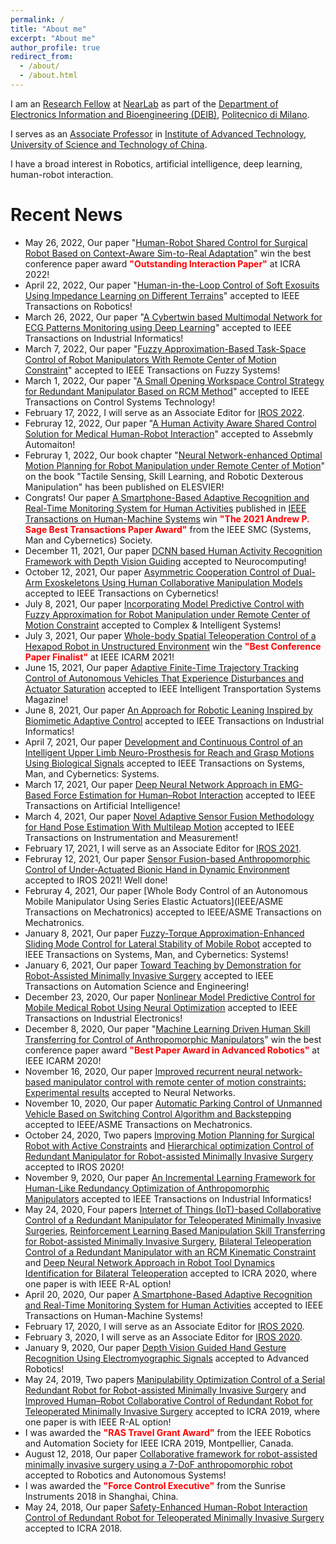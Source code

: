 ```yaml
---
permalink: /
title: "About me"
excerpt: "About me"
author_profile: true
redirect_from: 
  - /about/
  - /about.html
---
```


I am an [Research Fellow](https://nearlab.polimi.it/medical/lab-members/) at [NearLab](https://nearlab.polimi.it/) as part of the [Department of  Electronics Information and Bioengineering (DEIB)](https://www.deib.polimi.it/ita/home), [Politecnico di Milano](https://www.polimi.it/). 

I serves as an [Associate Professor](https://wearablerobotics.ustc.edu.cn/lab/members/list.htm) in [Institute of Advanced Technology](https://iat.ustc.edu.cn//iat/index.html#page1), [University of Science and Technology of China](http://en.ustc.edu.cn/).

I have a broad interest in Robotics, artificial intelligence, deep learning, human-robot interaction.



Recent News 
======
* May 26, 2022, Our paper "[Human-Robot Shared Control for Surgical Robot Based on Context-Aware Sim-to-Real Adaptation](https://www.icra2022.org/program/awards)" win the best conference paper award <span style="color:red">**"Outstanding Interaction Paper"**</span>  at ICRA 2022!
* April 22, 2022, Our paper "[Human-in-the-Loop Control of Soft Exosuits Using Impedance Learning on Different Terrains](https://ieeexplore.ieee.org/abstract/document/9761879)" accepted to IEEE Transactions on Robotics!
* March 26, 2022, Our paper "[A Cybertwin based Multimodal Network for ECG Patterns Monitoring using Deep Learning](https://ieeexplore.ieee.org/abstract/document/9736602)" accepted to IEEE Transactions on Industrial Informatics!
* March 7, 2022, Our paper "[Fuzzy Approximation-Based Task-Space Control of Robot Manipulators With Remote Center of Motion Constraint](https://ieeexplore.ieee.org/abstract/document/9729601)" accepted to IEEE Transactions on Fuzzy Systems!
* March 1, 2022, Our paper "[A Small Opening Workspace Control Strategy for Redundant Manipulator Based on RCM Method](https://ieeexplore.ieee.org/abstract/document/9709712)" accepted to IEEE Transactions on Control Systems Technology!
* February 17, 2022, I will serve as an Associate Editor for [IROS 2022](https://www.iros2022.org/).
* Februray 12, 2022, Our paper "[A Human Activity Aware Shared Control Solution for Medical Human-Robot Interaction](https://www.emerald.com/insight/content/doi/10.1108/AA-12-2021-0174/full/html)" accepted to Assebmly Automaiton!
* Februray 1, 2022, Our book chapter "[Neural Network-enhanced Optimal Motion Planning for Robot Manipulation under Remote Center of Motion](https://www.sciencedirect.com/science/article/pii/B9780323904452000222)" on the book "Tactile Sensing, Skill Learning, and Robotic Dexterous Manipulation" has been published on ELESVIER! 
* Congrats! Our paper [A Smartphone-Based Adaptive Recognition and Real-Time Monitoring System for Human Activities](https://ieeexplore.ieee.org/abstract/document/9078047) published in [IEEE Transactions on Human-Machine Systems](https://ieeexplore.ieee.org/xpl/RecentIssue.jsp?punumber=6221037) win <span style="color:red">**"The 2021 Andrew P. Sage Best Transactions Paper Award"**</span> from the IEEE SMC (Systems, Man and Cybernetics) Society. 
* December 11, 2021, Our paper [DCNN based Human Activity Recognition Framework with Depth Vision Guiding](https://www.sciencedirect.com/science/article/abs/pii/S0925231221017215) accepted to Neurocomputing! 
* October 12, 2021, Our paper [Asymmetric Cooperation Control of Dual-Arm Exoskeletons Using Human Collaborative Manipulation Models](https://ieeexplore.ieee.org/abstract/document/9568764) accepted to IEEE Transactions on Cybernetics!
* July 8, 2021, Our paper [Incorporating Model Predictive Control with Fuzzy Approximation for Robot Manipulation under Remote Center of Motion Constraint](https://link.springer.com/article/10.1007/s40747-021-00418-6) accepted to Complex & Intelligent Systems!
* July 3, 2021, Our paper [Whole-body Spatial Teleoperation Control of a Hexapod Robot in Unstructured Environment](https://ieeexplore.ieee.org/abstract/document/9536197) win the <span style="color:red">**"Best Conference Paper Finalist"**</span>  at IEEE ICARM 2021!
* June 15, 2021, Our paper [Adaptive Finite-Time Trajectory Tracking Control of Autonomous Vehicles That Experience Disturbances and Actuator Saturation](https://ieeexplore.ieee.org/abstract/document/9455420) accepted to IEEE Intelligent Transportation Systems Magazine! 
* June 8, 2021, Our paper [An Approach for Robotic Leaning Inspired by Biomimetic Adaptive Control](https://ieeexplore.ieee.org/abstract/document/9448451) accepted to IEEE Transactions on Industrial Informatics! 
* April 7, 2021, Our paper [Development and Continuous Control of an Intelligent Upper Limb Neuro-Prosthesis for Reach and Grasp Motions Using Biological Signals](https://ieeexplore.ieee.org/abstract/document/9397868) accepted to IEEE Transactions on Systems, Man, and Cybernetics: Systems.
* March 17, 2021, Our paper [Deep Neural Network Approach in EMG-Based Force Estimation for Human–Robot Interaction](https://ieeexplore.ieee.org/abstract/document/9380441) accepted to IEEE Transactions on Artificial Intelligence!
* March 4, 2021, Our paper [Novel Adaptive Sensor Fusion Methodology for Hand Pose Estimation With Multileap Motion](https://ieeexplore.ieee.org/abstract/document/9369396) accepted to IEEE Transactions on Instrumentation and Measurement!
* February 17, 2021, I will serve as an Associate Editor for [IROS 2021](https://www.iros2021.org/).
* Februray 12, 2021, Our paper [Sensor Fusion-based Anthropomorphic Control of Under-Actuated Bionic Hand in Dynamic Environment](https://ieeexplore.ieee.org/abstract/document/9636436) accepted to IROS 2021! Well done!
* Februray 4, 2021, Our paper [Whole Body Control of an Autonomous Mobile Manipulator Using Series Elastic Actuators](IEEE/ASME Transactions on Mechatronics) accepted to IEEE/ASME Transactions on Mechatronics.
* January 8, 2021, Our paper [Fuzzy-Torque Approximation-Enhanced Sliding Mode Control for Lateral Stability of Mobile Robot](https://ieeexplore.ieee.org/abstract/document/9339917) accepted to IEEE Transactions on Systems, Man, and Cybernetics: Systems!
* January 6, 2021, Our paper [Toward Teaching by Demonstration for Robot-Assisted Minimally Invasive Surgery](https://ieeexplore.ieee.org/abstract/document/9316273) accepted to IEEE Transactions on Automation Science and Engineering!
* December 23, 2020, Our paper [Nonlinear Model Predictive Control for Mobile Medical Robot Using Neural Optimization](https://ieeexplore.ieee.org/abstract/document/9305985) accepted to IEEE Transactions on Industrial Electronics!
* December 8, 2020, Our paper "[Machine Learning Driven Human Skill Transferring for Control of Anthropomorphic Manipulators](https://ieeexplore.ieee.org/abstract/document/9195371)" win the best conference paper award <span style="color:red">**"Best Paper Award in Advanced Robotics"**</span>  at IEEE ICARM 2020!
* November 16, 2020, Our paper [Improved recurrent neural network-based manipulator control with remote center of motion constraints: Experimental results](https://www.sciencedirect.com/science/article/abs/pii/S0893608020302744#aep-article-footnote-id1) accepted to Neural Networks.
* November 10, 2020, Our paper [Automatic Parking Control of Unmanned Vehicle Based on Switching Control Algorithm and Backstepping](https://ieeexplore.ieee.org/abstract/document/9253711) accepted to IEEE/ASME Transactions on Mechatronics.
* October 24, 2020, Two papers [Improving Motion Planning for Surgical Robot with Active Constraints](https://ieeexplore.ieee.org/abstract/document/9341302) and [Hierarchical optimization Control of Redundant Manipulator for Robot-assisted Minimally Invasive Surgery](https://ieeexplore.ieee.org/abstract/document/9341389) accepted to IROS 2020! 
* November 9, 2020, Our paper [An Incremental Learning Framework for Human-Like Redundancy Optimization of Anthropomorphic Manipulators](https://ieeexplore.ieee.org/abstract/document/9252139) accepted to IEEE Transactions on Industrial Informatics!
* May 24, 2020, Four papers [Internet of Things (IoT)-based Collaborative Control of a Redundant Manipulator for Teleoperated Minimally Invasive Surgeries](https://ieeexplore.ieee.org/abstract/document/9197321), [Reinforcement Learning Based Manipulation Skill Transferring for Robot-assisted Minimally Invasive Surgery](https://ieeexplore.ieee.org/abstract/document/9196588), [Bilateral Teleoperation Control of a Redundant Manipulator with an RCM Kinematic Constraint](https://ieeexplore.ieee.org/abstract/document/9197267) and [Deep Neural Network Approach in Robot Tool Dynamics Identification for Bilateral Teleoperation](https://ieeexplore.ieee.org/abstract/document/9000725) accepted to ICRA 2020, where one paper is with IEEE R-AL option! 
* April 20, 2020, Our paper [A Smartphone-Based Adaptive Recognition and Real-Time Monitoring System for Human Activities](https://ieeexplore.ieee.org/abstract/document/9078047) accepted to IEEE Transactions on Human-Machine Systems!
* February 17, 2020, I will serve as an Associate Editor for [IROS 2020](https://www.iros2020.org/).
* February 3, 2020, I will serve as an Associate Editor for [IROS 2020](https://www.iros2020.org/).
* January 9, 2020, Our paper [Depth Vision Guided Hand Gesture Recognition Using Electromyographic Signals](https://www.tandfonline.com/doi/abs/10.1080/01691864.2020.1713886) accepted to Advanced Robotics!
* May 24, 2019, Two papers [Manipulability Optimization Control of a Serial Redundant Robot for Robot-assisted Minimally Invasive Surgery](https://ieeexplore.ieee.org/abstract/document/8793676) and [Improved Human–Robot Collaborative Control of Redundant Robot for Teleoperated Minimally Invasive Surgery](https://ieeexplore.ieee.org/abstract/document/8633418) accepted to ICRA 2019, where one paper is with IEEE R-AL option! 
* I was awarded the <span style="color:red">**"RAS Travel Grant Award"**</span> from the IEEE Robotics and Automation Society for IEEE ICRA 2019, Montpellier, Canada.
* August 12, 2018, Our paper [Collaborative framework for robot-assisted minimally invasive surgery using a 7-DoF anthropomorphic robot](https://www.sciencedirect.com/science/article/abs/pii/S0921889017305419) accepted to Robotics and Autonomous Systems!
* I was awarded the <span style="color:red">**"Force Control Executive"**</span> from the Sunrise Instruments 2018 in Shanghai, China.
* May 24, 2018, Our paper [Safety-Enhanced Human-Robot Interaction Control of Redundant Robot for Teleoperated Minimally Invasive Surgery](https://ieeexplore.ieee.org/abstract/document/8463148/authors#authors) accepted to ICRA 2018. 
